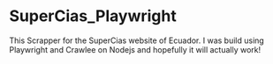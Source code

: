 # SuperCias_Playwright
This Scrapper for the SuperCias website of Ecuador. I was build using Playwright and Crawlee on Nodejs and hopefully it will actually work!
